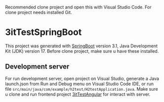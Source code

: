 
Recommended clone project and open this with Visual Studio Code. For clone project needs installed Git.

# 3itTestSpringBoot

This project was generated with [SpringBoot](https://spring.io/projects/spring-boot) version 3.1, Java Development Kit (JDK) version 17. Before clone project, make sure u have these installed.

## Development server

For run development server, open project on Visual Studio, generate a Java launch.json from Run and Debug menu on Visual Studio Code IDE, or run file `src/main/java/com/example/h2test/H2testApplication.java`.
Make sure u clone and run frontend project [3itTestAngular](https://github.com/jpparedes-git/3itTestAngular) for interact with server.
